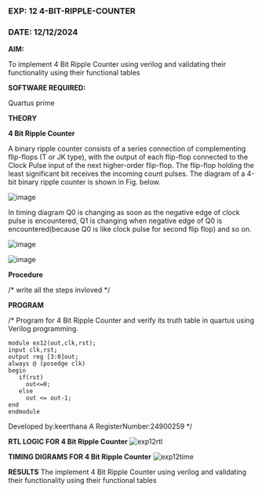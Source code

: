 ### EXP: 12 4-BIT-RIPPLE-COUNTER
### DATE: 12/12/2024
**AIM:**

To implement  4 Bit Ripple Counter using verilog and validating their functionality using their functional tables

**SOFTWARE REQUIRED:**

Quartus prime

**THEORY**

**4 Bit Ripple Counter**

A binary ripple counter consists of a series connection of complementing flip-flops (T or JK type), with the output of each flip-flop connected to the Clock Pulse input of the next higher-order flip-flop. The flip-flop holding the least significant bit receives the incoming count pulses. The diagram of a 4-bit binary ripple counter is shown in Fig. below.

![image](https://github.com/naavaneetha/4-BIT-RIPPLE-COUNTER/assets/154305477/cb4b74d4-31ab-4359-95d0-d22e67daba13)

In timing diagram Q0 is changing as soon as the negative edge of clock pulse is encountered, Q1 is changing when negative edge of Q0 is encountered(because Q0 is like clock pulse for second flip flop) and so on.

![image](https://github.com/naavaneetha/4-BIT-RIPPLE-COUNTER/assets/154305477/a573a7d6-014e-4e54-93e6-e2ac9530960b)

![image](https://github.com/naavaneetha/4-BIT-RIPPLE-COUNTER/assets/154305477/85e1958a-2fc1-49bb-9a9f-d58ccbf3663c)

**Procedure**

/* write all the steps invloved */

**PROGRAM**

/* Program for 4 Bit Ripple Counter and verify its truth table in quartus using Verilog programming.
```
module ex12(out,clk,rst);
input clk,rst;
output reg [3:0]out;
always @ (posedge clk)
begin
   if(rst)
     out<=0;
   else
     out <= out-1;
end
endmodule
```

 Developed by:keerthana A RegisterNumber:24900259
*/

**RTL LOGIC FOR 4 Bit Ripple Counter**
![exp12rtl](https://github.com/user-attachments/assets/758d8a5b-fde9-4fda-8861-4acd1376780e)

**TIMING DIGRAMS FOR 4 Bit Ripple Counter**
![exp12time](https://github.com/user-attachments/assets/fbc581bc-4dd6-40d0-b389-77a350f4389d)


**RESULTS**
The implement  4 Bit Ripple Counter using verilog and validating their functionality using their functional tables
